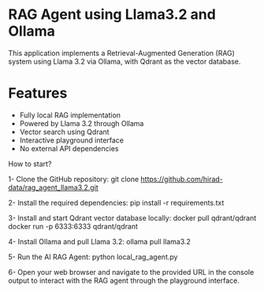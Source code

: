 # RAG Agent using Llama3.2 and Ollama
This application implements a Retrieval-Augmented Generation (RAG) system using Llama 3.2 via Ollama, with Qdrant as the vector database.
# Features

- Fully local RAG implementation
- Powered by Llama 3.2 through Ollama
- Vector search using Qdrant
- Interactive playground interface
- No external API dependencies

How to start?

1- Clone the GitHub repository:
git clone https://github.com/hirad-data/rag_agent_llama3.2.git


2- Install the required dependencies:
pip install -r requirements.txt

3- Install and start Qdrant vector database locally:
docker pull qdrant/qdrant
docker run -p 6333:6333 qdrant/qdrant

4- Install Ollama and pull Llama 3.2:
ollama pull llama3.2

5- Run the AI RAG Agent:
python local_rag_agent.py

6- Open your web browser and navigate to the provided URL in the console output to interact with the RAG agent through the playground interface.
